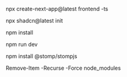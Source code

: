 npx create-next-app@latest frontend -ts

npx shadcn@latest init

npm install

npm run dev

npm install @stomp/stompjs


Remove-Item -Recurse -Force node_modules
